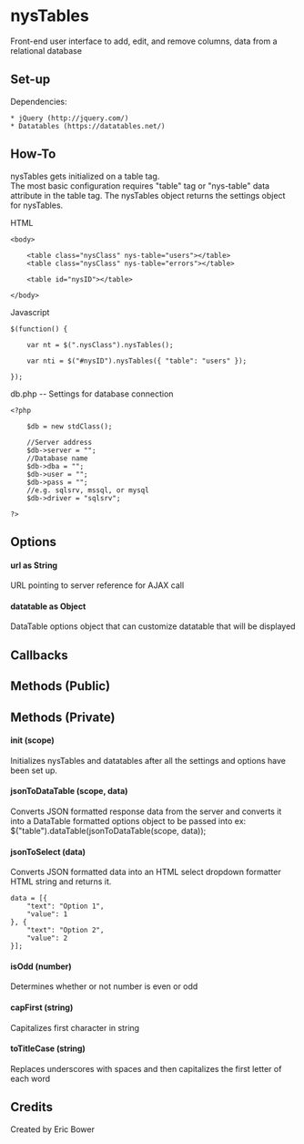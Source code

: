 nysTables
=========

Front-end user interface to add, edit, and remove columns, data from a relational database

Set-up
---------

Dependencies:

	* jQuery (http://jquery.com/)
	* Datatables (https://datatables.net/)

How-To
---------

nysTables gets initialized on a table tag.  
The most basic configuration requires "table" tag or "nys-table" data attribute in the table tag.
The nysTables object returns the settings object for nysTables.

HTML

	<body>

		<table class="nysClass" nys-table="users"></table>
		<table class="nysClass" nys-table="errors"></table>

		<table id="nysID"></table>

	</body>


Javascript

	$(function() {

		var nt = $(".nysClass").nysTables();

		var nti = $("#nysID").nysTables({ "table": "users" });

	});


db.php -- Settings for database connection

	<?php

		$db = new stdClass();

		//Server address
		$db->server = "";
		//Database name
		$db->dba = "";
		$db->user = "";
		$db->pass = "";
		//e.g. sqlsrv, mssql, or mysql
		$db->driver = "sqlsrv";

	?>


Options
---------

#### url as String
URL pointing to server reference for AJAX call

#### datatable as Object
DataTable options object that can customize datatable that will be displayed

Callbacks
---------

Methods (Public)
---------

Methods (Private)
---------

#### init (scope)
Initializes nysTables and datatables after all the settings and options have been set up.

#### jsonToDataTable (scope, data)
Converts JSON formatted response data from the server and 
converts it into a DataTable formatted options object to be passed into ex: $("table").dataTable(jsonToDataTable(scope, data));

#### jsonToSelect (data)
Converts JSON formatted data into an HTML select dropdown formatter HTML string and returns it.

	data = [{
		"text": "Option 1",
		"value": 1
	}, {
		"text": "Option 2",
		"value": 2
	}];

#### isOdd (number)
Determines whether or not number is even or odd

#### capFirst (string)
Capitalizes first character in string

#### toTitleCase (string)
Replaces underscores with spaces and then capitalizes the first letter of each word

Credits 
---------

Created by Eric Bower